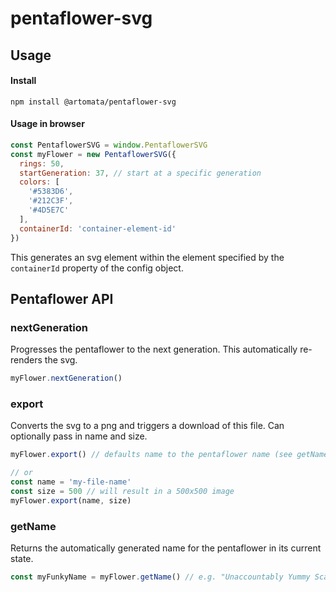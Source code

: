# pentaflower-svg

## Usage

#### Install

`npm install @artomata/pentaflower-svg`

#### Usage in browser

```js
const PentaflowerSVG = window.PentaflowerSVG
const myFlower = new PentaflowerSVG({
  rings: 50,
  startGeneration: 37, // start at a specific generation
  colors: [
    '#5383D6',
    '#212C3F',
    '#4D5E7C'
  ],
  containerId: 'container-element-id'
})
```

This generates an svg element within the element specified by the `containerId` property of the config object.

## Pentaflower API

### nextGeneration

Progresses the pentaflower to the next generation. This automatically re-renders the svg.

```js
myFlower.nextGeneration()
```

### export

Converts the svg to a png and triggers a download of this file. Can optionally pass in name and size.

```js
myFlower.export() // defaults name to the pentaflower name (see getName) and size to 5000

// or
const name = 'my-file-name'
const size = 500 // will result in a 500x500 image
myFlower.export(name, size)
```

### getName

Returns the automatically generated name for the pentaflower in its current state.

```js
const myFunkyName = myFlower.getName() // e.g. "Unaccountably Yummy Scarlet Sage"
```
